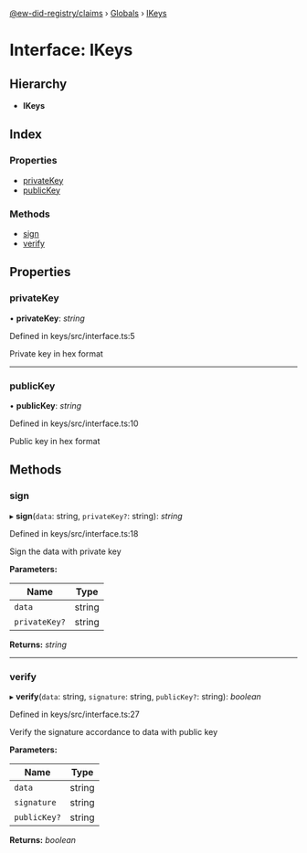 [@ew-did-registry/claims](../README.md) › [Globals](../globals.md) › [IKeys](ikeys.md)

# Interface: IKeys

## Hierarchy

* **IKeys**

## Index

### Properties

* [privateKey](ikeys.md#privatekey)
* [publicKey](ikeys.md#publickey)

### Methods

* [sign](ikeys.md#sign)
* [verify](ikeys.md#verify)

## Properties

###  privateKey

• **privateKey**: *string*

Defined in keys/src/interface.ts:5

Private key in hex format

___

###  publicKey

• **publicKey**: *string*

Defined in keys/src/interface.ts:10

Public key in hex format

## Methods

###  sign

▸ **sign**(`data`: string, `privateKey?`: string): *string*

Defined in keys/src/interface.ts:18

Sign the data with private key

**Parameters:**

Name | Type |
------ | ------ |
`data` | string |
`privateKey?` | string |

**Returns:** *string*

___

###  verify

▸ **verify**(`data`: string, `signature`: string, `publicKey?`: string): *boolean*

Defined in keys/src/interface.ts:27

Verify the signature accordance to data with public key

**Parameters:**

Name | Type |
------ | ------ |
`data` | string |
`signature` | string |
`publicKey?` | string |

**Returns:** *boolean*
